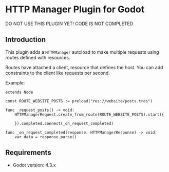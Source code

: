 # HTTP Manager Plugin for Godot

DO NOT USE THIS PLUGIN YET! CODE IS NOT COMPLETED

## Introduction

This plugin adds a `HTTPManager` autoload to make multiple requests using routes defined with resources.

Routes have attached a client, resource that defines the host. You can add constraints to the client like requests per second.

Example:

```gdscript
extends Node

const ROUTE_WEBSITE_POSTS := preload("res://website/posts.tres")

func _request_posts() -> void:
    HTTPManagerRequest.create_from_route(ROUTE_WEBSITE_POSTS).start({
        
    }).completed.connect(_on_request_completed)

func _on_request_completed(response: HTTPManagerResponse) -> void:
    var data = response.parse()
```

## Requirements

- Godot version: 4.3.x

